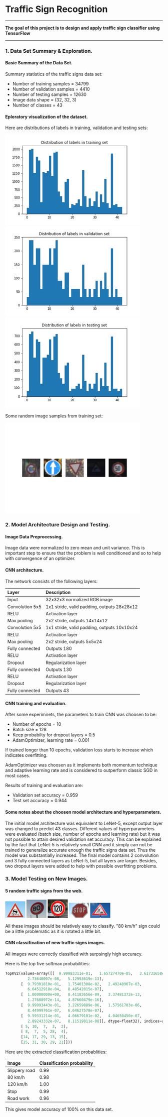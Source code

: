# **Traffic Sign Recognition** 

---

**The goal of this project is to design and apply traffic sign classifier using TensorFlow**

---

### 1. Data Set Summary & Exploration.

#### Basic Summary of the Data Set.

Summary statistics of the traffic signs data set:

* Number of training samples = 34799
* Number of validation samples = 4410
* Number of testing samples = 12630
* Image data shape = (32, 32, 3)
* Number of classes = 43

#### Eploratory visualization of the dataset.

Here are distributions of labels in training, validation and testing sets:

<img src="./images/distribution_train.jpg">
<img src="./images/distribution_valid.jpg">
<img src="./images/distribution_test.jpg">

Some random image samples from training set:

<img src="./images/random_signs.jpg">

### 2. Model Architecture Design and Testing.

#### Image Data Preprocessing.

Image data were normalized to zero mean and unit variance. This is important step to ensure that the problem is well conditioned and so to help with convergence of an optimizer.

#### CNN architecture.

The network consists of the following layers:

| Layer         		      |     Description	        					                 | 
|:----------------------|:----------------------------------------------| 
| Input               		| 32x32x3 normalized RGB image   						        	| 
| Convolution 5x5      	| 1x1 stride, valid padding, outputs 28x28x12  	|
| RELU	             				|	Activation layer                             	|
| Max pooling	         	| 2x2 stride,  outputs 14x14x12             				|
| Convolution 5x5      	| 1x1 stride, valid padding, outputs 10x10x24  	|
| RELU	             				|	Activation layer                             	|
| Max pooling	         	| 2x2 stride,  outputs 5x5x24               				|
| Fully connected	     	| Outputs 180                          									|
| RELU	             				|	Activation layer                             	|
| Dropout           				|	Regularization layer                         	|
| Fully connected	     	| Outputs 130                          									|
| RELU	             				|	Activation layer                             	|
| Dropout           				|	Regularization layer                         	|
| Fully connected	     	| Outputs 43                           									| 

#### CNN training and evaluation.

After some experimnets, the parameters to train CNN was choosen to be:

* Number of epochs = 10
* Batch size = 128
* Keep probabilty for dropout layers = 0.5
* AdamOptimizer, learning rate = 0.001

If trained longer than 10 epochs, validation loss starts to increase which indicates overfitting.

AdamOptimizer was choosen as it implements both momentum technique and adaptive learning rate and is considered to outperform classic SGD in most cases.

Results of training and evaluation are:

* Validation set accuracy = 0.959
* Test set accuracy = 0.944

#### Some notes about the choosen model architecture and hyperparameters.

The initial model architecture was equivalent to LeNet-5, except output layer was changed to predict 43 classes. Different values of hyperparameters were evaluated (batch size, number of epochs and learning rate) but it was not possible to attain desired validation set accuracy. This can be explained by the fact that LeNet-5 is relatively small CNN and it simply can not be trained to generalize accurate enough the traffic signs data set. Thus the model was substantially increased. The final model contains 2 convolution and 3 fully connected layers as LeNet-5, but all layers are larger. Besides, two dropout layers were added to help with possible overfitting problems.

### 3. Model Testing on New Images.

#### 5 random traffic signs from the web.

<p float="left">
<img src="./data/slippery_road.jpg" width="64">
<img src="./data/80_kmh.jpg" width="64">
<img src="./data/120_kmh.jpg" width="64">
<img src="./data/stop.jpg" width="64">
<img src="./data/road_work.jpg" width="64">
</p>

All these images should be relatively easy to classify. "80 km/h" sign could be a little problematic as it is rotated a little bit.

#### CNN classification of new traffic signs images.

All images were correctly classified with surpsingly high accuracy.

Here is the top five softmax probabilities:

```python
TopKV2(values=array([[  9.99983311e-01,   1.65727470e-05,   3.61731658e-08,
          2.73640097e-08,   5.12993619e-13],
       [  9.79301810e-01,   1.75401308e-02,   2.49240967e-03,
          6.64512918e-04,   8.48542015e-07],
       [  1.00000000e+00,   8.41183656e-09,   3.37481372e-13,
          1.27688972e-14,   4.87660479e-16],
       [  9.99993443e-01,   3.22659889e-06,   1.57561703e-06,
          8.44999761e-07,   6.64627578e-07],
       [  9.59331214e-01,   4.06679101e-02,   4.04650450e-07,
          2.89243332e-07,   8.11519811e-08]], dtype=float32), indices=array([[23, 30, 19, 20, 28],
       [ 5, 10,  7,  3,  2],
       [ 8,  7,  5, 28,  4],
       [14, 17, 29, 13, 15],
       [25, 31, 30, 29, 21]]))
```

Here are the extracted classification probablities:

| Image			        | Classification probability  | 
|:------------------|:----------------------------| 
| Slippery road     | 0.99   		    							| 
| 80 km/h      			| 0.98       								  |
| 120 km/h  				| 1.00                        |
| Stop          		| 0.99                        |
| Road work    			| 0.96          							|

This gives model accuracy of 100% on this data set.
